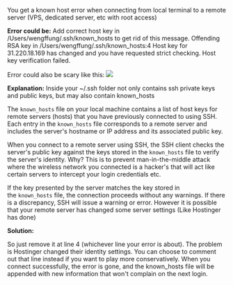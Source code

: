 
You get a known host error when connecting from local terminal to a remote server (VPS, dedicated server, etc with root access)

**Error could be:**
Add correct host key in /Users/wengffung/.ssh/known_hosts to get rid of this message. Offending RSA key in /Users/wengffung/.ssh/known_hosts:4 Host key for 31.220.18.169 has changed and you have requested strict checking. Host key verification failed.

Error could also be scary like this:
![](https://i.imgur.com/F7DQCxn.png)

**Explanation:**
Inside your ~/.ssh folder not only contains ssh private keys and public keys, but may also contain known_hosts

The `known_hosts` file on your local machine contains a list of host keys for remote servers (hosts) that you have previously connected to using SSH. Each entry in the `known_hosts` file corresponds to a remote server and includes the server's hostname or IP address and its associated public key.

When you connect to a remote server using SSH, the SSH client checks the server's public key against the keys stored in the `known_hosts` file to verify the server's identity. Why? This is to prevent man-in-the-middle attack where the wireless network you connected is a hacker's that will act like certain servers to intercept your login credentials etc.


If the key presented by the server matches the key stored in the `known_hosts` file, the connection proceeds without any warnings. If there is a discrepancy, SSH will issue a warning or error. However it is possible that your remote server has changed some server settings (Like Hostinger has done)

  
**Solution:**

So just remove it at line 4 (whichever line your error is about). The problem is Hostinger changed their identity settings. You can choose to comment out that line instead if you want to play more conservatively. When you connect successfully, the error is gone, and the known_hosts file will be appended with new information that won't complain on the next login.